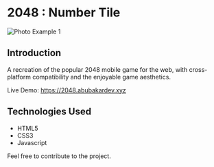 # 2048 : Number Tile
![Photo Example 1](https://user-images.githubusercontent.com/54324954/203457564-e834526b-810a-4d90-8530-ef5a13c1a8de.png)

## Introduction
A recreation of the popular 2048 mobile game for the web, with cross-platform compatibility and the enjoyable game aesthetics.

Live Demo: https://2048.abubakardev.xyz

## Technologies Used
- HTML5
- CSS3
- Javascript

Feel free to contribute to the project.




